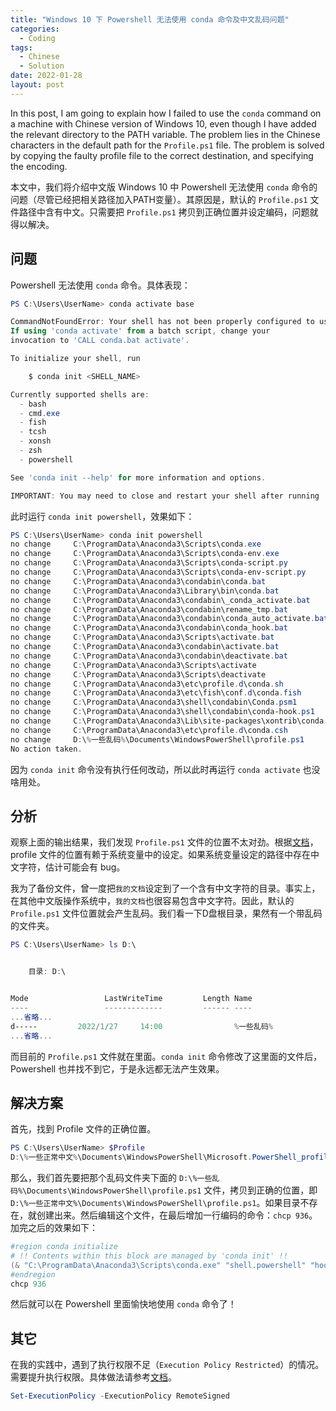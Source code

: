 ```yaml
---
title: "Windows 10 下 Powershell 无法使用 conda 命令及中文乱码问题"
categories:
  - Coding
tags:
  - Chinese
  - Solution
date: 2022-01-28
layout: post
---
```


In this post, I am going to explain how I failed to use the `conda` command on a machine with Chinese version of Windows 10, even though I have added the relevant directory to the PATH variable. The problem lies in the Chinese characters in the default path for the `Profile.ps1` file. The problem is solved by copying the faulty profile file to the correct destination, and specifying the encoding.

本文中，我们将介绍中文版 Windows 10 中 Powershell 无法使用 `conda` 命令的问题（尽管已经把相关路径加入PATH变量）。其原因是，默认的 `Profile.ps1` 文件路径中含有中文。只需要把 `Profile.ps1` 拷贝到正确位置并设定编码，问题就得以解决。

## 问题

Powershell 无法使用 `conda` 命令。具体表现：

```powershell
PS C:\Users\UserName> conda activate base

CommandNotFoundError: Your shell has not been properly configured to use 'conda activate'.
If using 'conda activate' from a batch script, change your
invocation to 'CALL conda.bat activate'.

To initialize your shell, run

    $ conda init <SHELL_NAME>

Currently supported shells are:
  - bash
  - cmd.exe
  - fish
  - tcsh
  - xonsh
  - zsh
  - powershell

See 'conda init --help' for more information and options.

IMPORTANT: You may need to close and restart your shell after running 'conda init'.
```

此时运行 `conda init powershell`，效果如下：

```powershell
PS C:\Users\UserName> conda init powershell
no change     C:\ProgramData\Anaconda3\Scripts\conda.exe
no change     C:\ProgramData\Anaconda3\Scripts\conda-env.exe
no change     C:\ProgramData\Anaconda3\Scripts\conda-script.py
no change     C:\ProgramData\Anaconda3\Scripts\conda-env-script.py
no change     C:\ProgramData\Anaconda3\condabin\conda.bat
no change     C:\ProgramData\Anaconda3\Library\bin\conda.bat
no change     C:\ProgramData\Anaconda3\condabin\_conda_activate.bat
no change     C:\ProgramData\Anaconda3\condabin\rename_tmp.bat
no change     C:\ProgramData\Anaconda3\condabin\conda_auto_activate.bat
no change     C:\ProgramData\Anaconda3\condabin\conda_hook.bat
no change     C:\ProgramData\Anaconda3\Scripts\activate.bat
no change     C:\ProgramData\Anaconda3\condabin\activate.bat
no change     C:\ProgramData\Anaconda3\condabin\deactivate.bat
no change     C:\ProgramData\Anaconda3\Scripts\activate
no change     C:\ProgramData\Anaconda3\Scripts\deactivate
no change     C:\ProgramData\Anaconda3\etc\profile.d\conda.sh
no change     C:\ProgramData\Anaconda3\etc\fish\conf.d\conda.fish
no change     C:\ProgramData\Anaconda3\shell\condabin\Conda.psm1
no change     C:\ProgramData\Anaconda3\shell\condabin\conda-hook.ps1
no change     C:\ProgramData\Anaconda3\Lib\site-packages\xontrib\conda.xsh
no change     C:\ProgramData\Anaconda3\etc\profile.d\conda.csh
no change     D:\%一些乱码%\Documents\WindowsPowerShell\profile.ps1
No action taken.
```

因为 `conda init` 命令没有执行任何改动，所以此时再运行 `conda activate` 也没啥用处。

## 分析

观察上面的输出结果，我们发现 `Profile.ps1` 文件的位置不太对劲。根据[文档](https://docs.microsoft.com/en-us/powershell/module/microsoft.powershell.core/about/about_profiles)，profile 文件的位置有赖于系统变量中的设定。如果系统变量设定的路径中存在中文字符，估计可能会有 bug。

我为了备份文件，曾一度把`我的文档`设定到了一个含有中文字符的目录。事实上，在其他中文版操作系统中，`我的文档`也很容易包含中文字符。因此，默认的 `Profile.ps1` 文件位置就会产生乱码。我们看一下D盘根目录，果然有一个带乱码的文件夹。

```Powershell
PS C:\Users\UserName> ls D:\


    目录: D:\


Mode                 LastWriteTime         Length Name
----                 -------------         ------ ----
...省略...
d-----         2022/1/27     14:00                %一些乱码%                                                 
...省略...
```

而目前的 `Profile.ps1` 文件就在里面。`conda init` 命令修改了这里面的文件后，Powershell 也并找不到它，于是永远都无法产生效果。

## 解决方案

首先，找到 Profile 文件的正确位置。

```powershell
PS C:\Users\UserName> $Profile
D:\%一些正常中文%\Documents\WindowsPowerShell\Microsoft.PowerShell_profile.ps1
```

那么，我们首先要把那个乱码文件夹下面的 `D:\%一些乱码%\Documents\WindowsPowerShell\profile.ps1` 文件，拷贝到正确的位置，即 `D:\%一些正常中文%\Documents\WindowsPowerShell\profile.ps1`。如果目录不存在，就创建出来。然后编辑这个文件，在最后增加一行编码的命令：`chcp 936`。加完之后的效果如下：

```powershell
#region conda initialize
# !! Contents within this block are managed by 'conda init' !!
(& "C:\ProgramData\Anaconda3\Scripts\conda.exe" "shell.powershell" "hook") | Out-String | Invoke-Expression
#endregion
chcp 936
```

然后就可以在 Powershell 里面愉快地使用 `conda` 命令了！

## 其它

在我的实践中，遇到了执行权限不足（`Execution Policy Restricted`）的情况。需要提升执行权限。具体做法请参考[文档](https://docs.microsoft.com/en-us/powershell/module/microsoft.powershell.core/about/about_execution_policies)。

```powershell
Set-ExecutionPolicy -ExecutionPolicy RemoteSigned
```
